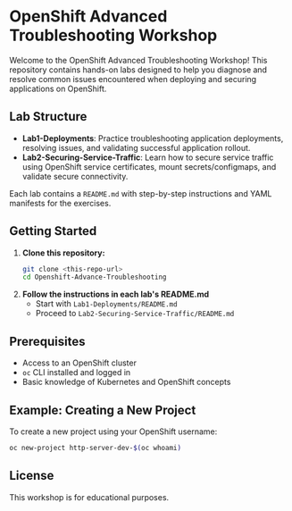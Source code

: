 # OpenShift Advanced Troubleshooting Workshop

Welcome to the OpenShift Advanced Troubleshooting Workshop! This repository contains hands-on labs designed to help you diagnose and resolve common issues encountered when deploying and securing applications on OpenShift.

## Lab Structure

- **Lab1-Deployments**: Practice troubleshooting application deployments, resolving issues, and validating successful application rollout.
- **Lab2-Securing-Service-Traffic**: Learn how to secure service traffic using OpenShift service certificates, mount secrets/configmaps, and validate secure connectivity.

Each lab contains a `README.md` with step-by-step instructions and YAML manifests for the exercises.

## Getting Started

1. **Clone this repository:**
   ```bash
   git clone <this-repo-url>
   cd Openshift-Advance-Troubleshooting
   ```
2. **Follow the instructions in each lab's README.md**
   - Start with `Lab1-Deployments/README.md`
   - Proceed to `Lab2-Securing-Service-Traffic/README.md`

## Prerequisites

- Access to an OpenShift cluster
- `oc` CLI installed and logged in
- Basic knowledge of Kubernetes and OpenShift concepts

## Example: Creating a New Project

To create a new project using your OpenShift username:
```bash
oc new-project http-server-dev-$(oc whoami)
```

## License

This workshop is for educational purposes.
